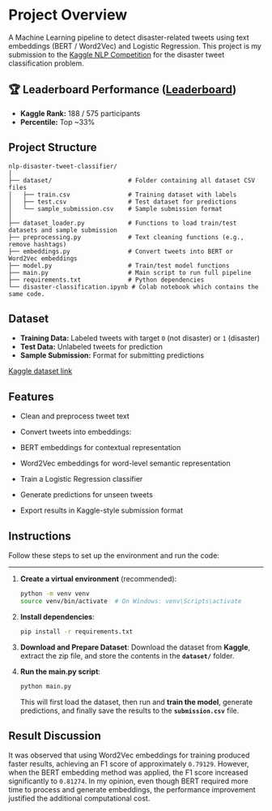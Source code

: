 # Project Overview
A Machine Learning pipeline to detect disaster-related tweets using text embeddings (BERT / Word2Vec) and Logistic Regression. 
This project is my submission to the [Kaggle NLP Competition](https://www.kaggle.com/competitions/nlp-getting-started/overview) for the disaster tweet classification problem.

## 🏆 Leaderboard Performance ([Leaderboard](https://www.kaggle.com/competitions/nlp-getting-started/leaderboard#))
- **Kaggle Rank:** 188 / 575 participants  
- **Percentile:** Top ~33%
  

## Project Structure
```
nlp-disaster-tweet-classifier/
│
├── dataset/                     # Folder containing all dataset CSV files
│   ├── train.csv                # Training dataset with labels
│   ├── test.csv                 # Test dataset for predictions
│   └── sample_submission.csv    # Sample submission format
│
├── dataset_loader.py            # Functions to load train/test datasets and sample submission
├── preprocessing.py             # Text cleaning functions (e.g., remove hashtags)
├── embeddings.py                # Convert tweets into BERT or Word2Vec embeddings
├── model.py                     # Train/test model functions
├── main.py                      # Main script to run full pipeline
├── requirements.txt             # Python dependencies
└── disaster-classification.ipynb # Colab notebook which contains the same code.
```

## Dataset
- **Training Data:** Labeled tweets with target `0` (not disaster) or `1` (disaster)  
- **Test Data:** Unlabeled tweets for prediction  
- **Sample Submission:** Format for submitting predictions  

[Kaggle dataset link](https://www.kaggle.com/competitions/nlp-getting-started/data)

## Features

- Clean and preprocess tweet text

- Convert tweets into embeddings:

- BERT embeddings for contextual representation

- Word2Vec embeddings for word-level semantic representation

- Train a Logistic Regression classifier

- Generate predictions for unseen tweets

- Export results in Kaggle-style submission format

## Instructions

Follow these steps to set up the environment and run the code:

---

1.  **Create a virtual environment** (recommended):
    ```bash
    python -m venv venv
    source venv/bin/activate  # On Windows: venv\Scripts\activate
    ```

2.  **Install dependencies**:
    ```bash
    pip install -r requirements.txt
    ```

3.  **Download and Prepare Dataset**:
    Download the dataset from **Kaggle**, extract the zip file, and store the contents in the **`dataset/`** folder.

4.  **Run the main.py script**:
    ```bash
    python main.py
    ```
    This will first load the dataset, then run and **train the model**, generate predictions, and finally save the results to the **`submission.csv`** file.



## Result Discussion
It was observed that using Word2Vec embeddings for training produced faster results, achieving an F1 score of approximately `0.79129`. However, when the BERT embedding method was applied, 
the F1 score increased significantly to `0.81274`. In my opinion, even though BERT required more time to process and generate embeddings, the performance improvement justified the additional computational cost.
